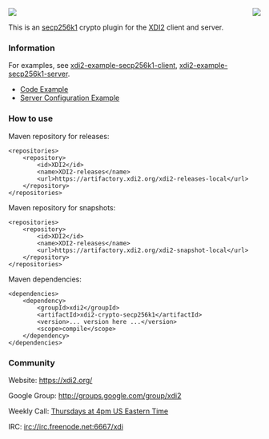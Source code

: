 <a href="http://projectdanube.org/" target="_blank"><img src="http://projectdanube.github.com/xdi2/images/projectdanube_logo.png" align="right"></a>
<img src="http://projectdanube.github.com/xdi2/images/logo64.png"><br>

This is an [secp256k1](https://en.bitcoin.it/wiki/Secp256k1) crypto plugin for the [XDI2](http://github.com/projectdanube/xdi2) client and server.

### Information

For examples, see [xdi2-example-secp256k1-client](https://github.com/projectdanube/xdi2-example-secp256k1-client), [xdi2-example-secp256k1-server](https://github.com/projectdanube/xdi2-example-secp256k1-server).

* [Code Example](https://github.com/projectdanube/xdi2-crypto-secp256k1/wiki/Code%20Example)
* [Server Configuration Example](https://github.com/projectdanube/xdi2-crypto-secp256k1/wiki/Server%20Configuration%20Example)

### How to use

Maven repository for releases:

	<repositories>
		<repository>
			<id>XDI2</id>
			<name>XDI2-releases</name>
			<url>https://artifactory.xdi2.org/xdi2-releases-local</url>
		</repository>
	</repositories>

Maven repository for snapshots:

	<repositories>
		<repository>
			<id>XDI2</id>
			<name>XDI2-releases</name>
			<url>https://artifactory.xdi2.org/xdi2-snapshot-local</url>
		</repository>
	</repositories>

Maven dependencies:

	<dependencies>
		<dependency>
			<groupId>xdi2</groupId>
			<artifactId>xdi2-crypto-secp256k1</artifactId>
			<version>... version here ...</version>
			<scope>compile</scope>
		</dependency>
	</dependencies>

### Community

Website: https://xdi2.org/

Google Group: http://groups.google.com/group/xdi2

Weekly Call: [Thursdays at 4pm US Eastern Time](https://github.com/projectdanube/xdi2/wiki/XDI2-Weekly-Call)

IRC: [irc://irc.freenode.net:6667/xdi](http://webchat.freenode.net?randomnick=1&channels=%23xdi)
